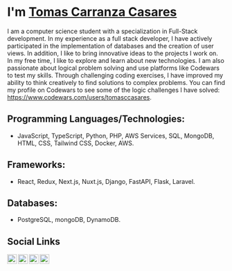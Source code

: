 # I'm [Tomas Carranza Casares](https://www.tomascarranzacasares.com)

I am a computer science student with a specialization in Full-Stack development. In my experience as a full stack developer, I have actively participated in the implementation of databases and the creation of user views. In addition, I like to bring innovative ideas to the projects I work on.<br>
In my free time, I like to explore and learn about new technologies. I am also passionate about logical problem solving and use platforms like Codewars to test my skills. Through challenging coding exercises, I have improved my ability to think creatively to find solutions to complex problems. You can find my profile on Codewars to see some of the logic challenges I have solved: https://www.codewars.com/users/tomasccasares.

## Programming Languages/Technologies:
 - JavaScript, TypeScript, Python, PHP, AWS Services, SQL, MongoDB, HTML, CSS, Tailwind CSS, Docker, AWS.

## Frameworks:
 - React, Redux, Next.js, Nuxt.js, Django, FastAPI, Flask, Laravel.

## Databases:
 - PostgreSQL, mongoDB, DynamoDB.

## Social Links

<a href="https://www.linkedin.com/in/tomas-carranza-casares/">
  <img align="left" alt="Linkedin" width="22px" src="https://cdn.jsdelivr.net/npm/simple-icons@3.3.0/icons/linkedin.svg" />
</a>
<a href="https://www.instagram.com/tomasccasares/?hl=en">
  <img align="left" alt="Instagram" width="22px" src="https://cdn.jsdelivr.net/npm/simple-icons@3.3.0/icons/instagram.svg" />
</a>
<a href="mailto:tomicarranza999@gmail.com">
  <img align="left" alt="Email" width="22px" src="https://cdn.jsdelivr.net/npm/simple-icons@3.3.0/icons/gmail.svg" />
</a>
<a href="https://github.com/tomasccasares">
  <img align="left" alt="GitHub" width="22px" src="https://cdn.jsdelivr.net/npm/simple-icons@3.3.0/icons/github.svg" />
</a>
